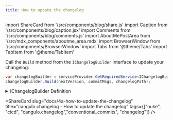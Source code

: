```yaml
---
title: How to update the changelog
---
```


import ShareCard from '/src/components/blog/share.js'
import Caption from '/src/components/blog/caption.jsx'
import Comments from '/src/components/blog/comments.js'
import AboutMePostArea from '/src/mdx_components/aboutme_area.mdx'
import BrowserWindow from '/src/components/BrowserWindow'
import Tabs from '@theme/Tabs'
import TabItem from '@theme/TabItem'

Call the `Build` method  from the `IChangelogBuilder` interface to update your changelog:

```csharp
var changelogBuilder = serviceProvider.GetRequiredService<IChangelogBuilder>();
changelogBuilder.Build(nextVersion, commitMsgs, changelogPath);
```

<Caption label="Example at cangulo.nuke.releasecreator" linkIsRelative="false"  link="https://github.com/cangulo-nuke/cangulo.nuke.releasecreator/blob/v0.0.1/src/cangulo.nuke.releasecreator/build.changelog.cs#L33" />

<details>
  <summary>IChangelogBuilder Definition</summary>

```csharp
public interface IChangelogBuilder
{
  void Build(string version, string[] changes, string path);
}
```

<Caption label="Definition at cangulo.changelog" linkIsRelative="false"  link="https://github.com/cangulo-nugets/cangulo.changelog/blob/v0.0.8/src/cangulo.changelog/Builders/ChangelogBuilder.cs" />

</details>

<ShareCard 
  slug="docs/4a-how-to-update-the-changelog" 
  title="cangulo.changelog - How to update the changelog" 
  tags={["nuke", "cicd", "cangulo.changelog","conventional_commits", "changelog"]} />
